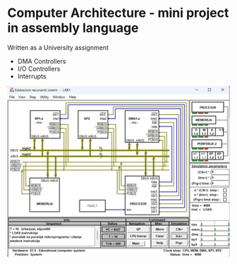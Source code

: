 # Computer Architecture - mini project in assembly language

Written as a University assignment

* DMA Controllers
* I/O Controllers
* Interrupts

<img src="simulator.jpg" width="1000" /> 

